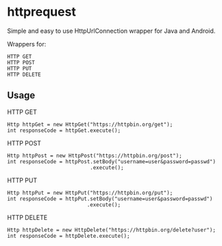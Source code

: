 # httprequest
Simple and easy to use HttpUrlConnection wrapper for Java and Android.

Wrappers for:

    HTTP GET
    HTTP POST
    HTTP PUT
    HTTP DELETE

## Usage
HTTP GET

    Http httpGet = new HttpGet("https://httpbin.org/get");
    int responseCode = httpGet.execute();
    
HTTP POST

    Http httpPost = new HttpPost("https://httpbin.org/post");
    int responseCode = httpPost.setBody("username=user&password=passwd")
                               .execute();
                            
HTTP PUT

    Http httpPut = new HttpPut("https://httpbin.org/put");
    int responseCode = httpPut.setBody("username=user&password=passwd")
                              .execute();
  
HTTP DELETE

    Http httpDelete = new HttpDelete("https://httpbin.org/delete?user");
    int responseCode = httpDelete.execute();
    